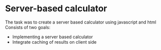 # Server-based calculator
The task was to create a server based calculator using javascript and html
Consists of two goals:
- Implementing a server based calculator
- Integrate caching of results on client side
